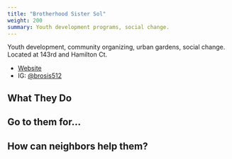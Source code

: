 ```yaml
---
title: "Brotherhood Sister Sol"
weight: 200
summary: Youth development programs, social change.
---
```


Youth development, community organizing, urban gardens, social change. Located at 143rd and Hamilton Ct.

* [Website](https://brotherhood-sistersol.org)
* IG: [@brosis512](https://www.instagram.com/brosis512)


## What They Do

## Go to them for...

## How can neighbors help them?